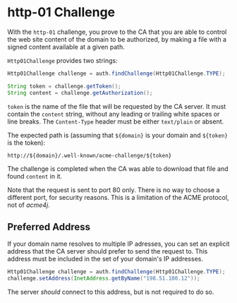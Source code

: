 # http-01 Challenge

With the `http-01` challenge, you prove to the CA that you are able to control the web site content of the domain to be authorized, by making a file with a signed content available at a given path.

`Http01Challenge` provides two strings:

```java
Http01Challenge challenge = auth.findChallenge(Http01Challenge.TYPE);

String token = challenge.getToken();
String content = challenge.getAuthorization();
```

`token` is the name of the file that will be requested by the CA server. It must contain the `content` string, without any leading or trailing white spaces or line breaks. The `Content-Type` header must be either `text/plain` or absent.

The expected path is (assuming that `${domain}` is your domain and `${token}` is the token):

```
http://${domain}/.well-known/acme-challenge/${token}
```

The challenge is completed when the CA was able to download that file and found `content` in it.

Note that the request is sent to port 80 only. There is no way to choose a different port, for security reasons. This is a limitation of the ACME protocol, not of _acme4j_.

## Preferred Address

If your domain name resolves to multiple IP adresses, you can set an explicit address that the CA server should prefer to send the request to. This address must be included in the set of your domain's IP addresses.

```java
Http01Challenge challenge = auth.findChallenge(Http01Challenge.TYPE);
challenge.setAddress(InetAddress.getByName("198.51.100.12"));
```

The server _should_ connect to this address, but is not required to do so.
